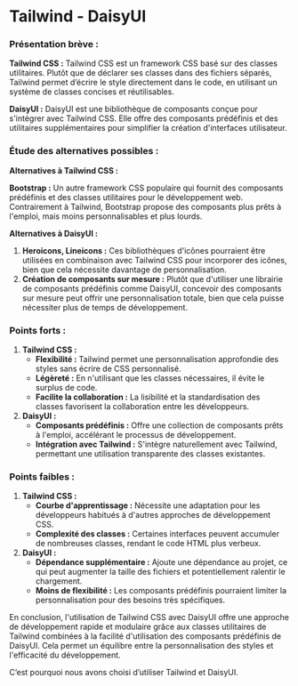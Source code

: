 # Tailwind - DaisyUI

### **Présentation brève :**

**Tailwind CSS :**
Tailwind CSS est un framework CSS basé sur des classes utilitaires. Plutôt que de déclarer ses classes dans des fichiers séparés, Tailwind permet d’écrire le style directement dans le code, en utilisant un système de classes concises et réutilisables.

**DaisyUI :**
DaisyUI est une bibliothèque de composants conçue pour s'intégrer avec Tailwind CSS. Elle offre des composants prédéfinis et des utilitaires supplémentaires pour simplifier la création d'interfaces utilisateur.

### **Étude des alternatives possibles :**

**Alternatives à Tailwind CSS :**

**Bootstrap :** Un autre framework CSS populaire qui fournit des composants prédéfinis et des classes utilitaires pour le développement web. Contrairement à Tailwind, Bootstrap propose des composants plus prêts à l'emploi, mais moins personnalisables et plus lourds.

**Alternatives à DaisyUI :**

1. **Heroicons, Lineicons :** Ces bibliothèques d'icônes pourraient être utilisées en combinaison avec Tailwind CSS pour incorporer des icônes, bien que cela nécessite davantage de personnalisation.
2. **Création de composants sur mesure :** Plutôt que d'utiliser une librairie de composants prédéfinis comme DaisyUI, concevoir des composants sur mesure peut offrir une personnalisation totale, bien que cela puisse nécessiter plus de temps de développement.

### **Points forts :**

1. **Tailwind CSS :**
   - **Flexibilité :** Tailwind permet une personnalisation approfondie des styles sans écrire de CSS personnalisé.
   - **Légèreté :** En n'utilisant que les classes nécessaires, il évite le surplus de code.
   - **Facilite la collaboration :** La lisibilité et la standardisation des classes favorisent la collaboration entre les développeurs.
2. **DaisyUI :**
   - **Composants prédéfinis :** Offre une collection de composants prêts à l'emploi, accélérant le processus de développement.
   - **Intégration avec Tailwind :** S'intègre naturellement avec Tailwind, permettant une utilisation transparente des classes existantes.

### **Points faibles :**

1. **Tailwind CSS :**
   - **Courbe d'apprentissage :** Nécessite une adaptation pour les développeurs habitués à d'autres approches de développement CSS.
   - **Complexité des classes :** Certaines interfaces peuvent accumuler de nombreuses classes, rendant le code HTML plus verbeux.
2. **DaisyUI :**
   - **Dépendance supplémentaire :** Ajoute une dépendance au projet, ce qui peut augmenter la taille des fichiers et potentiellement ralentir le chargement.
   - **Moins de flexibilité :** Les composants prédéfinis pourraient limiter la personnalisation pour des besoins très spécifiques.

En conclusion, l'utilisation de Tailwind CSS avec DaisyUI offre une approche de développement rapide et modulaire grâce aux classes utilitaires de Tailwind combinées à la facilité d'utilisation des composants prédéfinis de DaisyUI. Cela permet un équilibre entre la personnalisation des styles et l'efficacité du développement.

C’est pourquoi nous avons choisi d’utiliser Tailwind et DaisyUI.
